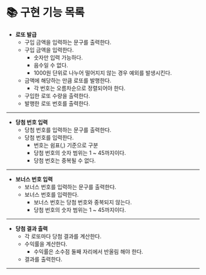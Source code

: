 # 📚 구현 기능 목록

- **로또 발급**
    - 구입 금액을 입력하는 문구를 출력한다.
    - 구입 금액을 입력한다.
        - 숫자만 입력 가능하다.
        - 음수일 수 없다.
        - 1000원 단위로 나누어 떨어지지 않는 경우 예외를 발생시킨다.
    - 금액에 해당하는 만큼 로또를 발행한다.
        - 각 번호는 오름차순으로 정렬되어야 한다.
    - 구입한 로또 수량을 출력한다.
    - 발행한 로또 번호를 출력한다.

<hr/>

- **당첨 번호 입력**
    - 당첨 번호를 입력하는 문구를 출력한다.
    - 당첨 번호를 입력한다.
        - 번호는 쉼표(,) 기준으로 구분
        - 당첨 번호의 숫자 범위는 1 ~ 45까지이다.
        - 당첨 번호는 중복될 수 없다.

<hr/>

- **보너스 번호 입력**
    - 보너스 번호를 입력하는 문구를 출력한다.
    - 보너스 번호를 입력한다.
        - 보너스 번호는 당첨 번호와 중복되지 않는다.
        - 당첨 번호의 숫자 범위는 1 ~ 45까지이다.

<hr/>

- **당첨 결과 출력**
    - 각 로또마다 당첨 결과를 계산한다.
    - 수익률을 계산한다.
        - 수익률은 소수점 둘째 자리에서 반올림 해야 한다.
    - 결과를 출력한다.

<hr/>